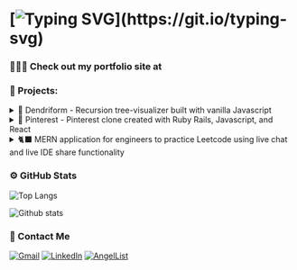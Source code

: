 # [![Typing SVG](https://readme-typing-svg.herokuapp.com?font=Zeyada&size=40&pause=2000&color=42855B&width=435&lines=I+am+Deborah+Wei.)](https://git.io/typing-svg)

### 👩🏻‍💻 Check out my portfolio site at [](https://deborahwei.dev/)

### 🧩 Projects:

<details>

  <summary> 🌳  Dendriform - Recursion tree-visualizer built with vanilla Javascript</summary>
  </br>
  <a href="https://deborahwei.github.io/dendriform-recursion-visualizer/" target="_blank" title="Dendriform - Recursion Visualizer"><img src="https://github.com/deborahwei/deborahwei/blob/main/dendriform.png" ></a>
  </br>
  </br>

Technologies Used:

![JavaScript](https://img.shields.io/badge/javascript-%23323330.svg?style=for-the-badge&logo=javascript&logoColor=%23F7DF1E)
![Chart.js](https://img.shields.io/badge/chart.js-F5788D.svg?style=for-the-badge&logo=chart.js&logoColor=white)
![HTML5](https://img.shields.io/badge/html5-%23E34F26.svg?style=for-the-badge&logo=html5&logoColor=white)
![CSS3](https://img.shields.io/badge/css3-%231572B6.svg?style=for-the-badge&logo=css3&logoColor=white)
![Webpack](https://img.shields.io/badge/webpack-%238DD6F9.svg?style=for-the-badge&logo=webpack&logoColor=black)
![NPM](https://img.shields.io/badge/NPM-%23000000.svg?style=for-the-badge&logo=npm&logoColor=white)

</details>

<details>

  <summary> 📍 Pinterest - Pinterest clone created with Ruby Rails, Javascript, and React </summary>
  </br>
  <a href="[https://rem32.herokuapp.com/#/](https://pinteresting-fs.herokuapp.com/#/)" target="_blank" title="Pinteresting - Pinterest clone"><img src="https://github.com/deborahwei/deborahwei/blob/main/pinteresting.png" ></a>
  </br>
  </br>
Technologies Used:

![Ruby](https://img.shields.io/badge/ruby-%23CC342D.svg?style=for-the-badge&logo=ruby&logoColor=white)
![Rails](https://img.shields.io/badge/rails-%23CC0000.svg?style=for-the-badge&logo=ruby-on-rails&logoColor=white)
![React](https://img.shields.io/badge/react-%2320232a.svg?style=for-the-badge&logo=react&logoColor=%2361DAFB)
![Redux](https://img.shields.io/badge/redux-%23593d88.svg?style=for-the-badge&logo=redux&logoColor=white)
![HTML5](https://img.shields.io/badge/html5-%23E34F26.svg?style=for-the-badge&logo=html5&logoColor=white)
![CSS3](https://img.shields.io/badge/css3-%231572B6.svg?style=for-the-badge&logo=css3&logoColor=white)
![SASS](https://img.shields.io/badge/SASS-hotpink.svg?style=for-the-badge&logo=SASS&logoColor=white)
![Postgres](https://img.shields.io/badge/postgres-%23316192.svg?style=for-the-badge&logo=postgresql&logoColor=white)
![Heroku](https://img.shields.io/badge/heroku-%23430098.svg?style=for-the-badge&logo=heroku&logoColor=white)
![AWS](https://img.shields.io/badge/AWS-%23FF9900.svg?style=for-the-badge&logo=amazon-aws&logoColor=white)
![Webpack](https://img.shields.io/badge/webpack-%238DD6F9.svg?style=for-the-badge&logo=webpack&logoColor=black)
![NPM](https://img.shields.io/badge/NPM-%23000000.svg?style=for-the-badge&logo=npm&logoColor=white)

</details>

<details>

  <summary> 🐈‍⬛  MERN application for engineers to practice Leetcode using live chat and live IDE share functionality </summary>
  </br>
  <a href="[https://picka-pet.herokuapp.com/#/](https://concat-mern.herokuapp.com/)" target="_blank" title=".concat- MERN app"><img src="https://github.com/deborahwei/deborahwei/blob/main/concat.png" ></a>
  </br>
  </br>
Technologies Used:

![React](https://img.shields.io/badge/react-%2320232a.svg?style=for-the-badge&logo=react&logoColor=%2361DAFB)
![Redux](https://img.shields.io/badge/redux-%23593d88.svg?style=for-the-badge&logo=redux&logoColor=white)
![HTML5](https://img.shields.io/badge/html5-%23E34F26.svg?style=for-the-badge&logo=html5&logoColor=white)
![CSS3](https://img.shields.io/badge/css3-%231572B6.svg?style=for-the-badge&logo=css3&logoColor=white)
![Heroku](https://img.shields.io/badge/heroku-%23430098.svg?style=for-the-badge&logo=heroku&logoColor=white)
![AWS](https://img.shields.io/badge/AWS-%23FF9900.svg?style=for-the-badge&logo=amazon-aws&logoColor=white)
![Webpack](https://img.shields.io/badge/webpack-%238DD6F9.svg?style=for-the-badge&logo=webpack&logoColor=black)
![NPM](https://img.shields.io/badge/NPM-%23000000.svg?style=for-the-badge&logo=npm&logoColor=white)
![EXPRESS](https://img.shields.io/badge/Express.js-404D59?style=for-the-badge)
![MONGODB](https://img.shields.io/badge/MongoDB-4EA94B?style=for-the-badge&logo=mongodb&logoColor=white)
![SASS](https://img.shields.io/badge/SASS-hotpink.svg?style=for-the-badge&logo=SASS&logoColor=white)

</details>

### ⚙️ GitHub Stats

![Top Langs](https://github-readme-stats.vercel.app/api/top-langs/?username=deborahwei&theme=tokyonight)

![Github stats](https://github-readme-stats.vercel.app/api?username=deborahwei&theme=tokyonight)

### 📧 Contact Me

[![Gmail](https://img.shields.io/badge/Gmail-D14836?style=for-the-badge&logo=gmail&logoColor=white)](mailto:deborah.wei@nyu.edu)
[![LinkedIn](https://img.shields.io/badge/linkedin-%230077B5.svg?style=for-the-badge&logo=linkedin&logoColor=white)](https://www.linkedin.com/in/deborah-wei-163b10152/)
[![AngelList](https://img.shields.io/badge/AngelList-%23D4D4D4.svg?style=for-the-badge&logo=AngelList&logoColor=black)](https://angel.co/u/deborahwei)
